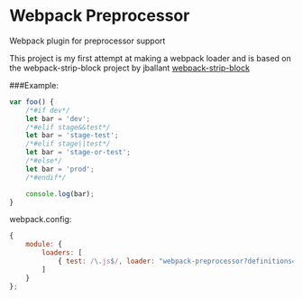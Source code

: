 Webpack Preprocessor
===================

Webpack plugin for preprocessor support

This project is my first attempt at making a webpack loader and is based on the webpack-strip-block project by jballant
<a href="https://github.com/jballant/webpack-strip-block">webpack-strip-block</a>

###Example:

```javascript
var foo() {
    /*#if dev*/
    let bar = 'dev';
    /*#elif stage&&test*/
    let bar = 'stage-test';
    /*#elif stage||test*/
    let bar = 'stage-or-test';
    /*#else*/
    let bar = 'prod';
    /*#endif*/

    console.log(bar);
}
```

webpack.config:

```javascript
{
    module: {
        loaders: [
            { test: /\.js$/, loader: "webpack-preprocessor?definitions=['stage,test']" }
        ]
    }
};
```
